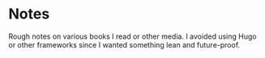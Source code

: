 # Notes

Rough notes on various books I read or other media. I avoided using Hugo or other frameworks since I wanted something lean and future-proof.
